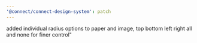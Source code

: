 ```yaml
---
'@connect/connect-design-system': patch
---
```


added individual radius options to paper and image, top bottom left right all and none for finer control"
